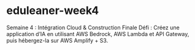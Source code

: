 # eduleaner-week4
Semaine 4 : Intégration Cloud &amp; Construction Finale  Défi : Créez une application d’IA en utilisant AWS Bedrock, AWS Lambda et API Gateway, puis hébergez-la sur AWS Amplify + S3.
